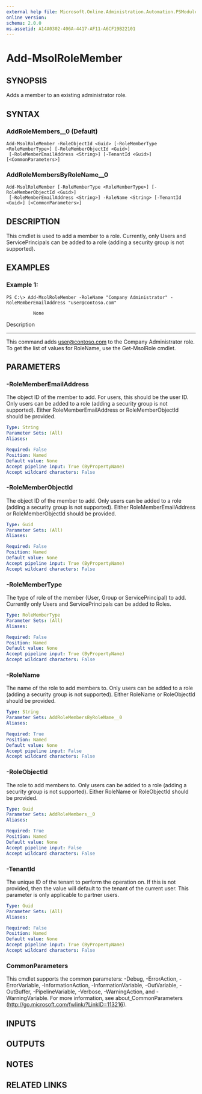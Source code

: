 ```yaml
---
external help file: Microsoft.Online.Administration.Automation.PSModule.dll-Help.xml
online version:
schema: 2.0.0
ms.assetid: A14A0302-406A-4417-AF11-A6CF19B22101
---
```


# Add-MsolRoleMember

## SYNOPSIS
Adds a member to an existing administrator role.

## SYNTAX

### AddRoleMembers__0 (Default)
```
Add-MsolRoleMember -RoleObjectId <Guid> [-RoleMemberType <RoleMemberType>] [-RoleMemberObjectId <Guid>]
 [-RoleMemberEmailAddress <String>] [-TenantId <Guid>] [<CommonParameters>]
```

### AddRoleMembersByRoleName__0
```
Add-MsolRoleMember [-RoleMemberType <RoleMemberType>] [-RoleMemberObjectId <Guid>]
 [-RoleMemberEmailAddress <String>] -RoleName <String> [-TenantId <Guid>] [<CommonParameters>]
```

## DESCRIPTION
This cmdlet is used to add a member to a role.
Currently, only Users and ServicePrincipals can be added to a role (adding a security group is not supported).

## EXAMPLES

### Example 1:
```
PS C:\> Add-MsolRoleMember -RoleName "Company Administrator" -RoleMemberEmailAddress "user@contoso.com"

          None
```

Description

-----------

This command adds user@contoso.com to the Company Administrator role.
To get the list of values for RoleName, use the Get-MsolRole cmdlet.

## PARAMETERS

### -RoleMemberEmailAddress
The object ID of the member to add.
For users, this should be the user ID.
Only users can be added to a role (adding a security group is not supported).
Either RoleMemberEmailAddress or RoleMemberObjectId should be provided.

```yaml
Type: String
Parameter Sets: (All)
Aliases:

Required: False
Position: Named
Default value: None
Accept pipeline input: True (ByPropertyName)
Accept wildcard characters: False
```

### -RoleMemberObjectId
The object ID of the member to add.
Only users can be added to a role (adding a security group is not supported).
Either RoleMemberEmailAddress or RoleMemberObjectId should be provided.

```yaml
Type: Guid
Parameter Sets: (All)
Aliases:

Required: False
Position: Named
Default value: None
Accept pipeline input: True (ByPropertyName)
Accept wildcard characters: False
```

### -RoleMemberType
The type of role of the member (User, Group or ServicePrincipal) to add.
Currently only Users and ServicePrincipals can be added to Roles.

```yaml
Type: RoleMemberType
Parameter Sets: (All)
Aliases:

Required: False
Position: Named
Default value: None
Accept pipeline input: True (ByPropertyName)
Accept wildcard characters: False
```

### -RoleName
The name of the role to add members to.
Only users can be added to a role (adding a security group is not supported).
Either RoleName or RoleObjectId should be provided.

```yaml
Type: String
Parameter Sets: AddRoleMembersByRoleName__0
Aliases:

Required: True
Position: Named
Default value: None
Accept pipeline input: False
Accept wildcard characters: False
```

### -RoleObjectId
The role to add members to.
Only users can be added to a role (adding a security group is not supported).
Either RoleName or RoleObjectId should be provided.

```yaml
Type: Guid
Parameter Sets: AddRoleMembers__0
Aliases:

Required: True
Position: Named
Default value: None
Accept pipeline input: False
Accept wildcard characters: False
```

### -TenantId
The unique ID of the tenant to perform the operation on.
If this is not provided, then the value will default to the tenant of the current user.
This parameter is only applicable to partner users.

```yaml
Type: Guid
Parameter Sets: (All)
Aliases:

Required: False
Position: Named
Default value: None
Accept pipeline input: True (ByPropertyName)
Accept wildcard characters: False
```

### CommonParameters
This cmdlet supports the common parameters: -Debug, -ErrorAction, -ErrorVariable, -InformationAction, -InformationVariable, -OutVariable, -OutBuffer, -PipelineVariable, -Verbose, -WarningAction, and -WarningVariable. For more information, see about_CommonParameters (http://go.microsoft.com/fwlink/?LinkID=113216).

## INPUTS

## OUTPUTS

## NOTES

## RELATED LINKS
